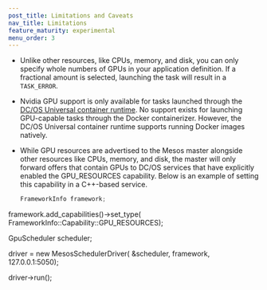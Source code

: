```yaml
---
post_title: Limitations and Caveats
nav_title: Limitations
feature_maturity: experimental
menu_order: 3
---
```


- Unlike other resources, like  CPUs, memory, and disk, you can only specify whole numbers of GPUs in your application definition. If a fractional amount is selected, launching the task will result in a `TASK_ERROR`.

- Nvidia GPU support is only available for tasks launched through the [DC/OS Universal container runtime](/docs/1.9/usage/containerizers/). No support exists for launching GPU-capable tasks through the Docker containerizer. However, the DC/OS Universal container runtime supports running Docker images natively.

- While GPU resources are advertised to the Mesos master alongside other resources like CPUs, memory, and disk, the master will only forward offers that contain GPUs to DC/OS services that have explicitly enabled the GPU_RESOURCES capability. Below is an example of setting this capability in a C++-based service.
  ```c++
  FrameworkInfo framework;
framework.add_capabilities()->set_type(
      FrameworkInfo::Capability::GPU_RESOURCES);

GpuScheduler scheduler;

driver = new MesosSchedulerDriver(
    &scheduler,
    framework,
    127.0.0.1:5050);

driver->run();
  ```
